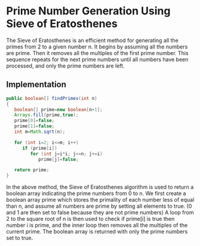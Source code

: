 # Prime Number Generation Using Sieve of Eratosthenes
The Sieve of Eratosthenes is an efficient method for generating all the primes from 2 to a given number n. It begins by assuming all the numbers are prime. Then it removes all the multiples of the first prime number. This sequence repeats for the next prime numbers until all numbers have been processed, and only the prime numbers are left.
## Implementation
```java
public boolean[] findPrimes(int n)
{
   boolean[] prime=new boolean[n+1];
   Arrays.fill(prime,true);
   prime[0]=false;
   prime[1]=false;
   int m=Math.sqrt(n);

   for (int i=2; i<=m; i++)
      if (prime[i])
         for (int j=i*i; j<=n; j+=i)
            prime[j]=false;

   return prime;
}
```
In the above method, the Sieve of Eratosthenes algorithm is used to return a boolean array indicating the prime numbers from 0 to n. We first create a boolean array prime which stores the primality of each number less of equal than n, and assume all numbers are prime by setting all elements to true. (0 and 1 are then set to false because they are not prime numbers) A loop from 2 to the square root of n is then used to check if prime[i] is true then number i is prime, and the inner loop then removes all the multiples of the current prime. The boolean array is returned with only the prime numbers set to true.